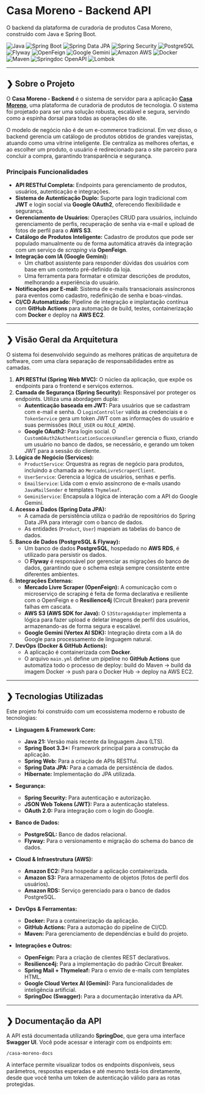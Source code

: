 # **Casa Moreno - Backend API**

O backend da plataforma de curadoria de produtos Casa Moreno, construído com Java e Spring Boot.

![Java](https://img.shields.io/badge/Java-21-blue)
![Spring Boot](https://img.shields.io/badge/Spring%20Boot-3.3+-brightgreen)
![Spring Data JPA](https://img.shields.io/badge/Spring%20Data%20JPA-%E2%9C%94-brightgreen)
![Spring Security](https://img.shields.io/badge/Spring%20Security-%E2%9C%94-brightgreen)
![PostgreSQL](https://img.shields.io/badge/PostgreSQL-14.5-blue)
![Flyway](https://img.shields.io/badge/Flyway-%E2%9C%94-orange)
![OpenFeign](https://img.shields.io/badge/OpenFeign-%E2%9C%94-green)
![Google Gemini](https://img.shields.io/badge/Google%20Gemini-%E2%9C%94-blue)
![Amazon AWS](https://img.shields.io/badge/Amazon%20AWS-%23232F3E.svg?logo=amazon-aws&logoColor=white)
![Docker](https://img.shields.io/badge/Docker-%E2%9C%94-blue)
![Maven](https://img.shields.io/badge/Maven-%E2%9C%94-red)
![Springdoc OpenAPI](https://img.shields.io/badge/Springdoc%20OpenAPI-2.5.0-blue)
![Lombok](https://img.shields.io/badge/Lombok-%E2%9C%94-purple)

-----

## ❯ Sobre o Projeto

O **Casa Moreno - Backend** é o sistema de servidor para a aplicação **[Casa Moreno](https://www.casa-moreno.com)**, uma plataforma de curadoria de produtos de tecnologia. O sistema foi projetado para ser uma solução robusta, escalável e segura, servindo como a espinha dorsal para todas as operações do site.

O modelo de negócio não é de um e-commerce tradicional. Em vez disso, o backend gerencia um catálogo de produtos obtidos de grandes varejistas, atuando como uma vitrine inteligente. Ele centraliza as melhores ofertas, e ao escolher um produto, o usuário é redirecionado para o site parceiro para concluir a compra, garantindo transparência e segurança.

### Principais Funcionalidades

- **API RESTful Completa:** Endpoints para gerenciamento de produtos, usuários, autenticação e integrações.
- **Sistema de Autenticação Duplo:** Suporte para login tradicional com **JWT** e login social via **Google OAuth2**, oferecendo flexibilidade e segurança.
- **Gerenciamento de Usuários:** Operações CRUD para usuários, incluindo gerenciamento de perfis, recuperação de senha via e-mail e upload de fotos de perfil para o **AWS S3**.
- **Catálogo de Produtos Inteligente:** Cadastro de produtos que pode ser populado manualmente ou de forma automática através da integração com um serviço de *scraping* via **OpenFeign**.
- **Integração com IA (Google Gemini):**
    - Um chatbot assistente para responder dúvidas dos usuários com base em um contexto pré-definido da loja.
    - Uma ferramenta para formatar e otimizar descrições de produtos, melhorando a experiência do usuário.
- **Notificações por E-mail:** Sistema de e-mails transacionais assíncronos para eventos como cadastro, redefinição de senha e boas-vindas.
- **CI/CD Automatizado:** Pipeline de integração e implantação contínua com **GitHub Actions** para automação de build, testes, containerização com **Docker** e deploy na **AWS EC2**.

-----

## ❯ Visão Geral da Arquitetura

O sistema foi desenvolvido seguindo as melhores práticas de arquitetura de software, com uma clara separação de responsabilidades entre as camadas.

1.  **API RESTful (Spring Web MVC):** O núcleo da aplicação, que expõe os endpoints para o frontend e serviços externos.
2.  **Camada de Segurança (Spring Security):** Responsável por proteger os endpoints. Utiliza uma abordagem dupla:
    - **Autenticação baseada em JWT:** Para usuários que se cadastram com e-mail e senha. O `LoginController` valida as credenciais e o `TokenService` gera um token JWT com as informações do usuário e suas permissões (`ROLE_USER` ou `ROLE_ADMIN`).
    - **Google OAuth2:** Para login social. O `CustomOAuth2AuthenticationSuccessHandler` gerencia o fluxo, criando um usuário no banco de dados, se necessário, e gerando um token JWT para a sessão do cliente.
3.  **Lógica de Negócio (Services):**
    - `ProductService`: Orquestra as regras de negócio para produtos, incluindo a chamada ao `MercadoLivreScraperClient`.
    - `UserService`: Gerencia a lógica de usuários, senhas e perfis.
    - `EmailService`: Lida com o envio assíncrono de e-mails usando `JavaMailSender` e templates `Thymeleaf`.
    - `GeminiService`: Encapsula a lógica de interação com a API do Google Gemini.
4.  **Acesso a Dados (Spring Data JPA):**
    - A camada de persistência utiliza o padrão de repositórios do Spring Data JPA para interagir com o banco de dados.
    - As entidades (`Product`, `User`) mapeiam as tabelas do banco de dados.
5.  **Banco de Dados (PostgreSQL & Flyway):**
    - Um banco de dados **PostgreSQL**, hospedado no **AWS RDS**, é utilizado para persistir os dados.
    - O **Flyway** é responsável por gerenciar as migrações do banco de dados, garantindo que o schema esteja sempre consistente entre diferentes ambientes.
6.  **Integrações Externas:**
    - **Mercado Livre Scraper (OpenFeign):** A comunicação com o microserviço de scraping é feita de forma declarativa e resiliente com o OpenFeign e o **Resilience4j** (Circuit Breaker) para prevenir falhas em cascata.
    - **AWS S3 (AWS SDK for Java):** O `S3StorageAdapter` implementa a lógica para fazer upload e deletar imagens de perfil dos usuários, armazenando-as de forma segura e escalável.
    - **Google Gemini (Vertex AI SDK):** Integração direta com a IA do Google para processamento de linguagem natural.
7.  **DevOps (Docker & GitHub Actions):**
    - A aplicação é containerizada com **Docker**.
    - O arquivo `main.yml` define um pipeline no **GitHub Actions** que automatiza todo o processo de deploy: build do Maven -\> build da imagem Docker -\> push para o Docker Hub -\> deploy na AWS EC2.

-----

## ❯ Tecnologias Utilizadas

Este projeto foi construído com um ecossistema moderno e robusto de tecnologias:

- **Linguagem & Framework Core:**

    - **Java 21:** Versão mais recente da linguagem Java (LTS).
    - **Spring Boot 3.3+:** Framework principal para a construção da aplicação.
    - **Spring Web:** Para a criação de APIs RESTful.
    - **Spring Data JPA:** Para a camada de persistência de dados.
    - **Hibernate:** Implementação do JPA utilizada.

- **Segurança:**

    - **Spring Security:** Para autenticação e autorização.
    - **JSON Web Tokens (JWT):** Para a autenticação stateless.
    - **OAuth 2.0:** Para integração com o login do Google.

- **Banco de Dados:**

    - **PostgreSQL:** Banco de dados relacional.
    - **Flyway:** Para o versionamento e migração do schema do banco de dados.

- **Cloud & Infraestrutura (AWS):**

    - **Amazon EC2:** Para hospedar a aplicação containerizada.
    - **Amazon S3:** Para armazenamento de objetos (fotos de perfil dos usuários).
    - **Amazon RDS:** Serviço gerenciado para o banco de dados PostgreSQL.

- **DevOps & Ferramentas:**

    - **Docker:** Para a containerização da aplicação.
    - **GitHub Actions:** Para a automação do pipeline de CI/CD.
    - **Maven:** Para gerenciamento de dependências e build do projeto.

- **Integrações e Outros:**

    - **OpenFeign:** Para a criação de clientes REST declarativos.
    - **Resilience4j:** Para a implementação do padrão Circuit Breaker.
    - **Spring Mail + Thymeleaf:** Para o envio de e-mails com templates HTML.
    - **Google Cloud Vertex AI (Gemini):** Para funcionalidades de inteligência artificial.
    - **SpringDoc (Swagger):** Para a documentação interativa da API.

-----

## ❯ Documentação da API

A API está documentada utilizando **SpringDoc**, que gera uma interface **Swagger UI**. Você pode acessar e interagir com os endpoints em:

```
/casa-moreno-docs
```

A interface permite visualizar todos os endpoints disponíveis, seus parâmetros, respostas esperadas e até mesmo testá-los diretamente, desde que você tenha um token de autenticação válido para as rotas protegidas.